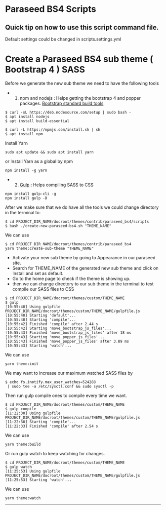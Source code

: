 # Paraseed BS4 Scripts

## Quick tip on how to use this script command file.

Default settings could be changed in scripts.settings.yml


# Create a Paraseed BS4 sub theme ( Bootstrap 4 ) SASS

Before we generate the new sub theme we need to have the following tools
* 1. npm and nodejs : Helps getting the bootstrap 4 and popper packages. 
        [Bootstrap standard build tools](https://getbootstrap.com/docs/4.0/getting-started/build-tools/)
```
$ curl -sL https://deb.nodesource.com/setup | sudo bash -
$ apt install nodejs
$ apt install build-essential

$ curl -L https://npmjs.com/install.sh | sh
$ apt install npm
```
Install Yarn

```
sudo apt update && sudo apt install yarn
```
or Install Yarn as a global by npm
```
npm install -g yarn
```

* 2. [Gulp](https://gulpjs.com) : Helps compiling SASS to CSS
```
npm install gulp-cli -g
npm install gulp -D
```


After we make sure that we do have all the tools we could change directory
 in the terminal to:

```
$ cd PROJECT_DIR_NAME/docroot/themes/contrib/paraseed_bs4/scripts
$ bash ./create-new-paraseed-bs4.sh "THEME_NAME"
```

We can use
```
$ cd PROJECT_DIR_NAME/docroot/themes/contrib/paraseed_bs4
yarn theme:create-sub-theme "THEME_NAME"
```

* Activate your new sub theme by going to Appearance in our paraseed site.
* Search for THEME_NAME of the generated new sub theme and click on Install
 and set as default.
* Go to the home page to check if the theme is showing up.
* then we can change directory to our sub theme in the terminal to test compile
 our SASS files to CSS

```
$ cd PROJECT_DIR_NAME/docroot/themes/custom/THEME_NAME
$ gulp
[10:55:40] Using gulpfile PROJECT_DIR_NAME/docroot/themes/custom/THEME_NAME/gulpfile.js
[10:55:40] Starting 'default'...
[10:55:40] Starting 'compile'...
[10:55:42] Finished 'compile' after 2.44 s
[10:55:42] Starting 'move_bootstrap_js_files'...
[10:55:43] Finished 'move_bootstrap_js_files' after 18 ms
[10:55:43] Starting 'move_popper_js_files'...
[10:55:43] Finished 'move_popper_js_files' after 3.89 ms
[10:55:43] Starting 'watch'...
```
We can use 
```
yarn theme:init
```

We may want to increase our maximum watched SASS files by

```
$ echo fs.inotify.max_user_watches=524288
 | sudo tee -a /etc/sysctl.conf && sudo sysctl -p
```

Then run gulp compile ones to compile every time we want.

```
$ cd PROJECT_DIR_NAME/docroot/themes/custom/THEME_NAME
$ gulp compile
[11:22:30] Using gulpfile PROJECT_DIR_NAME/docroot/themes/custom/THEME_NAME/gulpfile.js
[11:22:30] Starting 'compile'...
[11:22:33] Finished 'compile' after 2.54 s
```
We can use
```
yarn theme:build
```

Or run gulp watch to keep watching for changes.

```
$ cd PROJECT_DIR_NAME/docroot/themes/custom/THEME_NAME
$ gulp watch
[11:25:53] Using gulpfile PROJECT_DIR_NAME/docroot/themes/custom/THEME_NAME/gulpfile.js
[11:25:53] Starting 'watch'...
```
We can use
```
yarn theme:watch
```
--------------------------------------------------------------------------------
